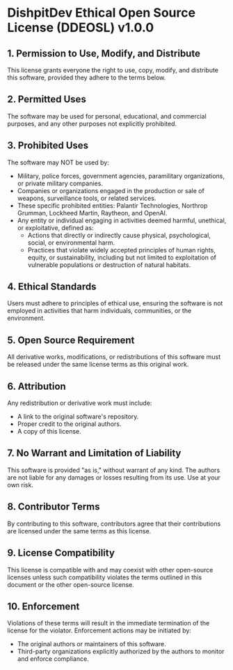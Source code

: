 # DishpitDev Ethical Open Source License (DDEOSL) v1.0.0

## 1. Permission to Use, Modify, and Distribute

This license grants everyone the right to use, copy, modify, and distribute this software, provided they adhere to the terms below.

## 2. Permitted Uses

The software may be used for personal, educational, and commercial purposes, and any other purposes not explicitly prohibited.

## 3. Prohibited Uses

The software may NOT be used by:

- Military, police forces, government agencies, paramilitary organizations, or private military companies.
- Companies or organizations engaged in the production or sale of weapons, surveillance tools, or related services.
- These specific prohibited entities: Palantir Technologies, Northrop Grumman, Lockheed Martin, Raytheon, and OpenAI.
- Any entity or individual engaging in activities deemed harmful, unethical, or exploitative, defined as:
  - Actions that directly or indirectly cause physical, psychological, social, or environmental harm.
  - Practices that violate widely accepted principles of human rights, equity, or sustainability, including but not limited to exploitation of vulnerable populations or destruction of natural habitats.

## 4. Ethical Standards

Users must adhere to principles of ethical use, ensuring the software is not employed in activities that harm individuals, communities, or the environment.

## 5. Open Source Requirement

All derivative works, modifications, or redistributions of this software must be released under the same license terms as this original work.

## 6. Attribution

Any redistribution or derivative work must include:

- A link to the original software's repository.
- Proper credit to the original authors.
- A copy of this license.

## 7. No Warrant and Limitation of Liability

This software is provided "as is," without warrant of any kind. The authors are not liable for any damages or losses resulting from its use. Use at your own risk.

## 8. Contributor Terms

By contributing to this software, contributors agree that their contributions are licensed under the same terms as this license.

## 9. License Compatibility

This license is compatible with and may coexist with other open-source licenses unless such compatibility violates the terms outlined in this document or the other open-source license.

## 10. Enforcement

Violations of these terms will result in the immediate termination of the license for the violator. Enforcement actions may be initiated by:

- The original authors or maintainers of this software.
- Third-party organizations explicitly authorized by the authors to monitor and enforce compliance.
